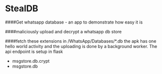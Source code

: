 StealDB
=======

####Get whatsapp database - an app to demonstrate how easy it is

####maliciously upload and decrypt a whatsapp db store

####fetch these extensions in /WhatsApp/Databases/*.db
the apk has one hello world activity and the uploading is done by a background
worker. The api endpoint is setup in flask


- msgstore.db.crypt
- msgstore.db
